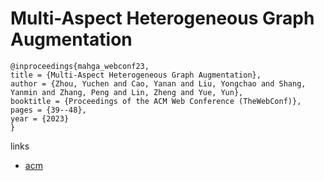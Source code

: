 # Multi-Aspect Heterogeneous Graph Augmentation

```
@inproceedings{mahga_webconf23,
title = {Multi-Aspect Heterogeneous Graph Augmentation},
author = {Zhou, Yuchen and Cao, Yanan and Liu, Yongchao and Shang, Yanmin and Zhang, Peng and Lin, Zheng and Yue, Yun},
booktitle = {Proceedings of the ACM Web Conference (TheWebConf)},
pages = {39--48},
year = {2023}
}
```

links
- [acm](https://dl.acm.org/doi/10.1145/3543507.3583208)
